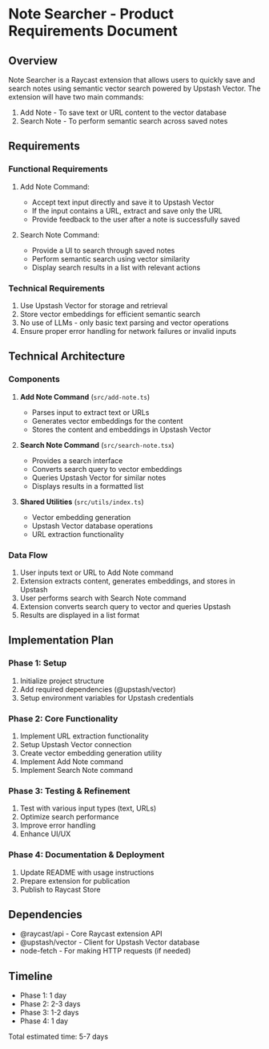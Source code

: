 # Note Searcher - Product Requirements Document

## Overview
Note Searcher is a Raycast extension that allows users to quickly save and search notes using semantic vector search powered by Upstash Vector. The extension will have two main commands:
1. Add Note - To save text or URL content to the vector database
2. Search Note - To perform semantic search across saved notes

## Requirements

### Functional Requirements
1. Add Note Command:
   - Accept text input directly and save it to Upstash Vector
   - If the input contains a URL, extract and save only the URL
   - Provide feedback to the user after a note is successfully saved

2. Search Note Command:
   - Provide a UI to search through saved notes
   - Perform semantic search using vector similarity
   - Display search results in a list with relevant actions

### Technical Requirements
1. Use Upstash Vector for storage and retrieval
2. Store vector embeddings for efficient semantic search
3. No use of LLMs - only basic text parsing and vector operations
4. Ensure proper error handling for network failures or invalid inputs

## Technical Architecture

### Components
1. **Add Note Command** (`src/add-note.ts`)
   - Parses input to extract text or URLs
   - Generates vector embeddings for the content
   - Stores the content and embeddings in Upstash Vector

2. **Search Note Command** (`src/search-note.tsx`)
   - Provides a search interface
   - Converts search query to vector embeddings
   - Queries Upstash Vector for similar notes
   - Displays results in a formatted list

3. **Shared Utilities** (`src/utils/index.ts`)
   - Vector embedding generation
   - Upstash Vector database operations
   - URL extraction functionality

### Data Flow
1. User inputs text or URL to Add Note command
2. Extension extracts content, generates embeddings, and stores in Upstash
3. User performs search with Search Note command
4. Extension converts search query to vector and queries Upstash
5. Results are displayed in a list format

## Implementation Plan

### Phase 1: Setup
1. Initialize project structure
2. Add required dependencies (@upstash/vector)
3. Setup environment variables for Upstash credentials

### Phase 2: Core Functionality
1. Implement URL extraction functionality
2. Setup Upstash Vector connection
3. Create vector embedding generation utility
4. Implement Add Note command
5. Implement Search Note command

### Phase 3: Testing & Refinement
1. Test with various input types (text, URLs)
2. Optimize search performance
3. Improve error handling
4. Enhance UI/UX

### Phase 4: Documentation & Deployment
1. Update README with usage instructions
2. Prepare extension for publication
3. Publish to Raycast Store

## Dependencies
- @raycast/api - Core Raycast extension API
- @upstash/vector - Client for Upstash Vector database
- node-fetch - For making HTTP requests (if needed)

## Timeline
- Phase 1: 1 day
- Phase 2: 2-3 days
- Phase 3: 1-2 days
- Phase 4: 1 day

Total estimated time: 5-7 days
